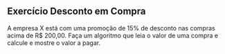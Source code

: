 ## Exercício Desconto em Compra
A empresa X está com uma promoção de 15% de desconto nas compras acima de R$ 200,00. Faça um algoritmo que leia o valor de uma compra e calcule e mostre o valor a pagar.
